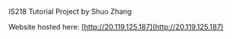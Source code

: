 IS218 Tutorial Project
by Shuo Zhang

Website hosted here: [http://20.119.125.187](http://20.119.125.187)

